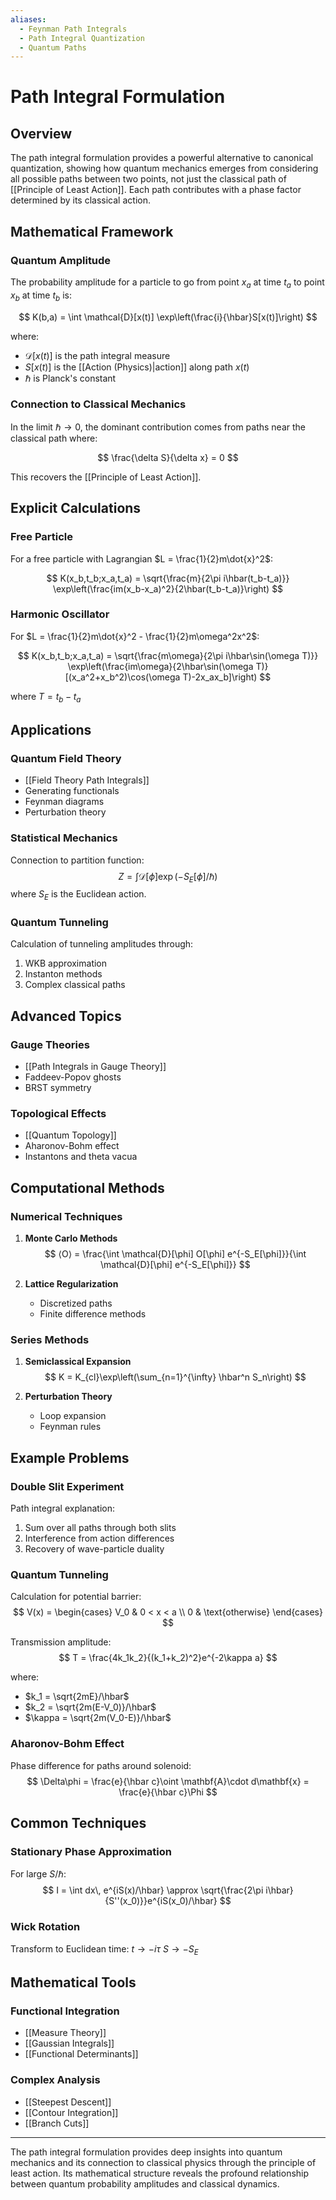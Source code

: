 ```yaml
---
aliases:
  - Feynman Path Integrals
  - Path Integral Quantization
  - Quantum Paths
---
```


# Path Integral Formulation

## Overview

The path integral formulation provides a powerful alternative to canonical quantization, showing how quantum mechanics emerges from considering all possible paths between two points, not just the classical path of [[Principle of Least Action]]. Each path contributes with a phase factor determined by its classical action.

## Mathematical Framework

### Quantum Amplitude
The probability amplitude for a particle to go from point $x_a$ at time $t_a$ to point $x_b$ at time $t_b$ is:

$$
K(b,a) = \int \mathcal{D}[x(t)] \exp\left(\frac{i}{\hbar}S[x(t)]\right)
$$

where:
- $\mathcal{D}[x(t)]$ is the path integral measure
- $S[x(t)]$ is the [[Action (Physics)|action]] along path $x(t)$
- $\hbar$ is Planck's constant

### Connection to Classical Mechanics
In the limit $\hbar \to 0$, the dominant contribution comes from paths near the classical path where:

$$
\frac{\delta S}{\delta x} = 0
$$

This recovers the [[Principle of Least Action]].

## Explicit Calculations

### Free Particle
For a free particle with Lagrangian $L = \frac{1}{2}m\dot{x}^2$:

$$
K(x_b,t_b;x_a,t_a) = \sqrt{\frac{m}{2\pi i\hbar(t_b-t_a)}} \exp\left(\frac{im(x_b-x_a)^2}{2\hbar(t_b-t_a)}\right)
$$

### Harmonic Oscillator
For $L = \frac{1}{2}m\dot{x}^2 - \frac{1}{2}m\omega^2x^2$:

$$
K(x_b,t_b;x_a,t_a) = \sqrt{\frac{m\omega}{2\pi i\hbar\sin(\omega T)}} \exp\left(\frac{im\omega}{2\hbar\sin(\omega T)}[(x_a^2+x_b^2)\cos(\omega T)-2x_ax_b]\right)
$$

where $T = t_b-t_a$

## Applications

### Quantum Field Theory
- [[Field Theory Path Integrals]]
- Generating functionals
- Feynman diagrams
- Perturbation theory

### Statistical Mechanics
Connection to partition function:
$$
Z = \int \mathcal{D}[\phi] \exp(-S_E[\phi]/\hbar)
$$
where $S_E$ is the Euclidean action.

### Quantum Tunneling
Calculation of tunneling amplitudes through:
1. WKB approximation
2. Instanton methods
3. Complex classical paths

## Advanced Topics

### Gauge Theories
- [[Path Integrals in Gauge Theory]]
- Faddeev-Popov ghosts
- BRST symmetry

### Topological Effects
- [[Quantum Topology]]
- Aharonov-Bohm effect
- Instantons and theta vacua

## Computational Methods

### Numerical Techniques
1. **Monte Carlo Methods**
$$
⟨O⟩ = \frac{\int \mathcal{D}[\phi] O[\phi] e^{-S_E[\phi]}}{\int \mathcal{D}[\phi] e^{-S_E[\phi]}}
$$

2. **Lattice Regularization**
   - Discretized paths
   - Finite difference methods

### Series Methods
1. **Semiclassical Expansion**
$$
K = K_{cl}\exp\left(\sum_{n=1}^{\infty} \hbar^n S_n\right)
$$

2. **Perturbation Theory**
   - Loop expansion
   - Feynman rules

## Example Problems

### Double Slit Experiment
Path integral explanation:
1. Sum over all paths through both slits
2. Interference from action differences
3. Recovery of wave-particle duality

### Quantum Tunneling
Calculation for potential barrier:
$$
V(x) = \begin{cases} 
V_0 & 0 < x < a \\
0 & \text{otherwise}
\end{cases}
$$

Transmission amplitude:
$$
T = \frac{4k_1k_2}{(k_1+k_2)^2}e^{-2\kappa a}
$$

where:
- $k_1 = \sqrt{2mE}/\hbar$
- $k_2 = \sqrt{2m(E-V_0)}/\hbar$
- $\kappa = \sqrt{2m(V_0-E)}/\hbar$

### Aharonov-Bohm Effect
Phase difference for paths around solenoid:
$$
\Delta\phi = \frac{e}{\hbar c}\oint \mathbf{A}\cdot d\mathbf{x} = \frac{e}{\hbar c}\Phi
$$

## Common Techniques

### Stationary Phase Approximation
For large $S/\hbar$:
$$
I = \int dx\, e^{iS(x)/\hbar} \approx \sqrt{\frac{2\pi i\hbar}{S''(x_0)}}e^{iS(x_0)/\hbar}
$$

### Wick Rotation
Transform to Euclidean time:
$t \to -i\tau$
$S \to -S_E$

## Mathematical Tools

### Functional Integration
- [[Measure Theory]]
- [[Gaussian Integrals]]
- [[Functional Determinants]]

### Complex Analysis
- [[Steepest Descent]]
- [[Contour Integration]]
- [[Branch Cuts]]

---

The path integral formulation provides deep insights into quantum mechanics and its connection to classical physics through the principle of least action. Its mathematical structure reveals the profound relationship between quantum probability amplitudes and classical dynamics. 